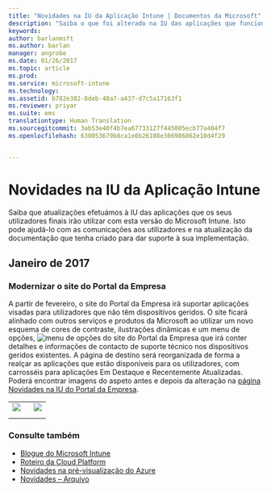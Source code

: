 ```yaml
---
title: "Novidades na IU da Aplicação Intune | Documentos da Microsoft"
description: "Saiba o que foi alterado na IU das aplicações que funcionam com o Intune nos dispositivos de utilizadores finais."
keywords: 
author: barlanmsft
ms.author: barlan
manager: angrobe
ms.date: 01/26/2017
ms.topic: article
ms.prod: 
ms.service: microsoft-intune
ms.technology: 
ms.assetid: b782e382-8deb-48a7-a437-d7c5a17163f1
ms.reviewer: priyar
ms.suite: ems
translationtype: Human Translation
ms.sourcegitcommit: 3ab53e40f4b7ea67733127f445005ecb77a404f7
ms.openlocfilehash: 630053679b8ca1e0b26108e366986862e10d4f29


---
```

# <a name="whats-new-in-the-intune-app-ui"></a>Novidades na IU da Aplicação Intune
Saiba que atualizações efetuámos à IU das aplicações que os seus utilizadores finais irão utilizar com esta versão do Microsoft Intune. Isto pode ajudá-lo com as comunicações aos utilizadores e na atualização da documentação que tenha criado para dar suporte à sua implementação.

## <a name="january-2017"></a>Janeiro de 2017

### <a name="modernizing-the-company-portal-website---753980--"></a>Modernizar o site do Portal da Empresa <!--753980-->
A partir de fevereiro, o site do Portal da Empresa irá suportar aplicações visadas para utilizadores que não têm dispositivos geridos. O site ficará alinhado com outros serviços e produtos da Microsoft ao utilizar um novo esquema de cores de contraste, ilustrações dinâmicas e um menu de opções, ![menu de opções do site do Portal da Empresa](../media/CP_hamburger_menu.png) que irá conter detalhes e informações de contacto de suporte técnico nos dispositivos geridos existentes. A página de destino será reorganizada de forma a realçar as aplicações que estão disponíveis para os utilizadores, com carrosséis para aplicações Em Destaque e Recentemente Atualizadas. Poderá encontrar imagens do aspeto antes e depois da alteração na [página Novidades na IU do Portal da Empresa](https://docs.microsoft.com/intune/whats-new/whats-new-in-intune-app-ui).

<html>

<body>

<table>

<tr>

<td>

<img src="https://docs.microsoft.com/InTune/media/CP_website_before_Feb_2017.png" style="float: left; margin-right: 5px; margin-bottom: 10px;">

</td>

<!-- Column two -->

<td>

<img src="https://docs.microsoft.com/InTune/media/CP_website_after_Feb_2017.png" style="float: right; margin-left: 5px; margin-bottom: 10px;">

</td>

</tr>

</table>

</body>

</html>


### <a name="see-also"></a>Consulte também
* [Blogue do Microsoft Intune](http://go.microsoft.com/fwlink/?LinkID=273882)
* [Roteiro da Cloud Platform](http://www.microsoft.com/en-us/server-cloud/roadmap/Indevelopment.aspx?TabIndex=0&dropValue=Intune)
* [Novidades na pré-visualização do Azure](https://docs.microsoft.com/intune-azure/introduction/whats-new)
* [Novidades – Arquivo](whats-new-archive.md)



<!--HONumber=Jan17_HO4-->


